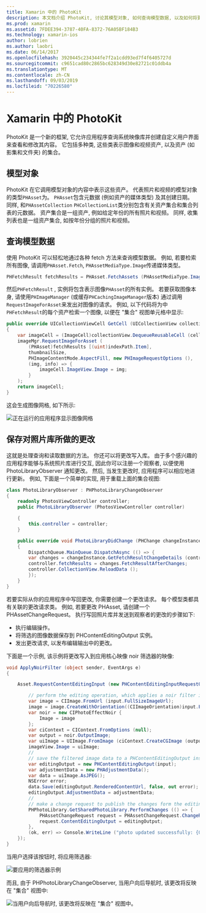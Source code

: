 ```yaml
---
title: Xamarin 中的 PhotoKit
description: 本文档介绍 PhotoKit, 讨论其模型对象, 如何查询模型数据, 以及如何将更改保存到照片库。
ms.prod: xamarin
ms.assetid: 7FDEE394-3787-40FA-8372-76A05BF184B3
ms.technology: xamarin-ios
author: lobrien
ms.author: laobri
ms.date: 06/14/2017
ms.openlocfilehash: 3920445c234344fe7f2a1cdd93ed7f4f6405727d
ms.sourcegitcommit: c9651cad80c2865bc628349d30e82721c01ddb4a
ms.translationtype: MT
ms.contentlocale: zh-CN
ms.lasthandoff: 09/03/2019
ms.locfileid: "70226580"
---
```

# <a name="photokit-in-xamarinios"></a>Xamarin 中的 PhotoKit

PhotoKit 是一个新的框架, 它允许应用程序查询系统映像库并创建自定义用户界面来查看和修改其内容。 它包括多种类, 这些类表示图像和视频资产, 以及资产 (如影集和文件夹) 的集合。

## <a name="model-objects"></a>模型对象

PhotoKit 在它调用模型对象的内容中表示这些资产。 代表照片和视频的模型对象的类型`PHAsset`为。 `PHAsset`包含元数据 (例如资产的媒体类型) 及其创建日期。
同样, 和`PHAssetCollection` `PHCollectionList`类分别包含有关资产集合和集合列表的元数据。 资产集合是一组资产, 例如给定年份的所有照片和视频。 同样, 收集列表也是一组资产集合, 如按年份分组的照片和视频。

## <a name="querying-model-data"></a>查询模型数据

使用 PhotoKit 可以轻松地通过各种 fetch 方法来查询模型数据。 例如, 若要检索所有图像, 请调用`PHAsset.Fetch`, `PHAssetMediaType.Image`传递媒体类型。

```csharp
PHFetchResult fetchResults = PHAsset.FetchAssets (PHAssetMediaType.Image, null);
```

然后`PHFetchResult` , 实例将包含表示图像`PHAsset`的所有实例。 若要获取图像本身, 请使用`PHImageManager` (或缓存`PHCachingImageManager`版本) 通过调用`RequestImageForAsset`来发出对图像的请求。 例如, 以下代码将为中`PHFetchResult`的每个资产检索一个图像, 以便在 "集合" 视图单元格中显示:

```csharp
public override UICollectionViewCell GetCell (UICollectionView collectionView, NSIndexPath indexPath)
{
    var imageCell = (ImageCell)collectionView.DequeueReusableCell (cellId, indexPath);
    imageMgr.RequestImageForAsset (
        (PHAsset)fetchResults [(uint)indexPath.Item],
        thumbnailSize,
        PHImageContentMode.AspectFill, new PHImageRequestOptions (),
        (img, info) => {
            imageCell.ImageView.Image = img;
        }
    );
    return imageCell;
}
```

这会生成图像网格, 如下所示:

![](photokit-images/image4.png "正在运行的应用程序显示图像网格")

## <a name="saving-changes-to-the-photo-library"></a>保存对照片库所做的更改

这就是处理查询和读取数据的方法。 你还可以将更改写入库。 由于多个感兴趣的应用程序能够与系统照片库进行交互, 因此你可以注册一个观察者, 以便使用 PhotoLibraryObserver 通知更改。 然后, 当发生更改时, 应用程序可以相应地进行更新。 例如, 下面是一个简单的实现, 用于重载上面的集合视图:

```csharp
class PhotoLibraryObserver : PHPhotoLibraryChangeObserver
{
    readonly PhotosViewController controller;
    public PhotoLibraryObserver (PhotosViewController controller)

    {
        this.controller = controller;
    }

    public override void PhotoLibraryDidChange (PHChange changeInstance)
    {
        DispatchQueue.MainQueue.DispatchAsync (() => {
        var changes = changeInstance.GetFetchResultChangeDetails (controller.fetchResults);
        controller.fetchResults = changes.FetchResultAfterChanges;
        controller.CollectionView.ReloadData ();
        });
    }
}
```

若要实际从你的应用程序中写回更改, 你需要创建一个更改请求。 每个模型类都具有关联的更改请求类。 例如, 若要更改 PHAsset, 请创建一个 PHAssetChangeRequest。 执行写回照片库并发送到观察者的更改的步骤如下:

- 执行编辑操作。
- 将筛选的图像数据保存到 PHContentEditingOutput 实例。
- 发出更改请求, 以发布编辑输出中的更改。

下面是一个示例, 该示例将更改写入到应用核心映像 noir 筛选器的映像:

```csharp
void ApplyNoirFilter (object sender, EventArgs e)
{

    Asset.RequestContentEditingInput (new PHContentEditingInputRequestOptions (), (input, options) => {

        // perform the editing operation, which applies a noir filter in this case
        var image = CIImage.FromUrl (input.FullSizeImageUrl);
        image = image.CreateWithOrientation((CIImageOrientation)input.FullSizeImageOrientation);
        var noir = new CIPhotoEffectNoir {
            Image = image
        };
        var ciContext = CIContext.FromOptions (null);
        var output = noir.OutputImage;
        var uiImage = UIImage.FromImage (ciContext.CreateCGImage (output, output.Extent));
        imageView.Image = uiImage;
        //
        // save the filtered image data to a PHContentEditingOutput instance
        var editingOutput = new PHContentEditingOutput(input);
        var adjustmentData = new PHAdjustmentData();
        var data = uiImage.AsJPEG();
        NSError error;
        data.Save(editingOutput.RenderedContentUrl, false, out error);
        editingOutput.AdjustmentData = adjustmentData;
        //
        // make a change request to publish the changes form the editing output
        PHPhotoLibrary.GetSharedPhotoLibrary.PerformChanges (() => {
            PHAssetChangeRequest request = PHAssetChangeRequest.ChangeRequest(Asset);
            request.ContentEditingOutput = editingOutput;
        },
        (ok, err) => Console.WriteLine ("photo updated successfully: {0}", ok));
    });
}
```

当用户选择该按钮时, 将应用筛选器:

![](photokit-images/image5.png "要应用的筛选器示例")

而且, 由于 PHPhotoLibraryChangeObserver, 当用户向后导航时, 该更改将反映在 "集合" 视图中:

![](photokit-images/image6.png "当用户向后导航时, 该更改将反映在 \"集合\" 视图中。")
